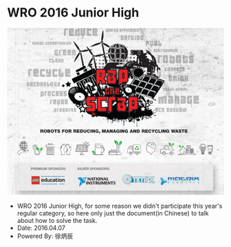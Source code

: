 # WRO 2016 Junior High
![](https://raw.githubusercontent.com/ofdl-robotics-tw/WRO-2016-JuniorHigh/main/wro2016_logo.PNG)
- WRO 2016 Junior High, for some reason we didn't participate this year's regular category,  so here only just the document(in Chinese) to talk about how to solve the task. 
- Date: 2016.04.07
- Powered By: 徐炳辰
